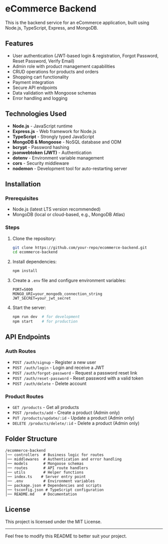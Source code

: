 # eCommerce Backend

This is the backend service for an eCommerce application, built using Node.js, TypeScript, Express, and MongoDB.

## Features
- User authentication (JWT-based login & registration, Forgot Password, Reset Password, Verify Email)
- Admin role with product management capabilities
- CRUD operations for products and orders
- Shopping cart functionality
- Payment integration 
- Secure API endpoints
- Data validation with Mongoose schemas
- Error handling and logging

## Technologies Used
- **Node.js** - JavaScript runtime
- **Express.js** - Web framework for Node.js
- **TypeScript** - Strongly typed JavaScript
- **MongoDB & Mongoose** - NoSQL database and ODM
- **bcrypt** - Password hashing
- **jsonwebtoken (JWT)** - Authentication
- **dotenv** - Environment variable management
- **cors** - Security middleware
- **nodemon** - Development tool for auto-restarting server

## Installation
### Prerequisites
- Node.js (latest LTS version recommended)
- MongoDB (local or cloud-based, e.g., MongoDB Atlas)

### Steps
1. Clone the repository:
   ```bash
   git clone https://github.com/your-repo/ecommerce-backend.git
   cd ecommerce-backend
   ```
2. Install dependencies:
   ```bash
   npm install
   ```
3. Create a `.env` file and configure environment variables:
   ```env
   PORT=5000
   MONGO_URI=your_mongodb_connection_string
   JWT_SECRET=your_jwt_secret
   ```
4. Start the server:
   ```bash
   npm run dev  # for development
   npm start    # for production
   ```

## API Endpoints
### Auth Routes
- `POST /auth/signup` - Register a new user
- `POST /auth/login` - Login and receive a JWT
- `POST /auth/forgot-password` - Request a password reset link
- `POST /auth/reset-password` - Reset password with a valid token
- `POST /auth/delete` - Delete account

### Product Routes
- `GET /products` - Get all products
- `POST /products/add` - Create a product (Admin only)
- `PUT /products/update/:id` - Update a product (Admin only)
- `DELETE /products/delete/:id` - Delete a product (Admin only)

## Folder Structure
```
/ecommerce-backend
│── controllers  # Business logic for routes
│── middlewares  # Authentication and error handling
│── models       # Mongoose schemas
│── routes       # API route handlers
│── utils        # Helper functions
│── index.ts    # Server entry point
│── .env         # Environment variables
│── package.json # Dependencies and scripts
│── tsconfig.json # TypeScript configuration
│── README.md    # Documentation
```

## License
This project is licensed under the MIT License.

---
Feel free to modify this README to better suit your project.

